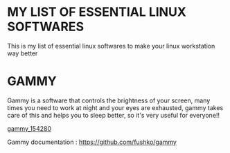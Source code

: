 # MY LIST OF ESSENTIAL LINUX SOFTWARES
This is my list of essential linux softwares to make your linux workstation way better

# GAMMY
Gammy is a software that controls the brightness of your screen, many times you need to work at night and your eyes are exhausted, gammy takes care of this and helps you to sleep better, so it's very useful for everyone!!

[gammy_154280](https://github.com/rlimazzz/essentialslinux/assets/85703424/0148c4cc-ffe1-46f7-a1a5-9c3654e17721)


Gammy documentation : https://github.com/fushko/gammy
